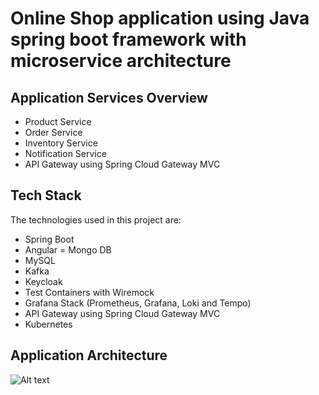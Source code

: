 # Online Shop application using Java spring boot framework with microservice architecture 

## Application Services Overview
- Product Service
- Order Service
- Inventory Service
- Notification Service
- API Gateway using Spring Cloud Gateway MVC
  
## Tech Stack
  The technologies used in this project are:
- Spring Boot
- Angular
= Mongo DB
- MySQL
- Kafka
- Keycloak
- Test Containers with Wiremock
- Grafana Stack (Prometheus, Grafana, Loki and Tempo)
- API Gateway using Spring Cloud Gateway MVC
- Kubernetes

## Application Architecture
![Alt text](Appilcation_Architecture.png)


